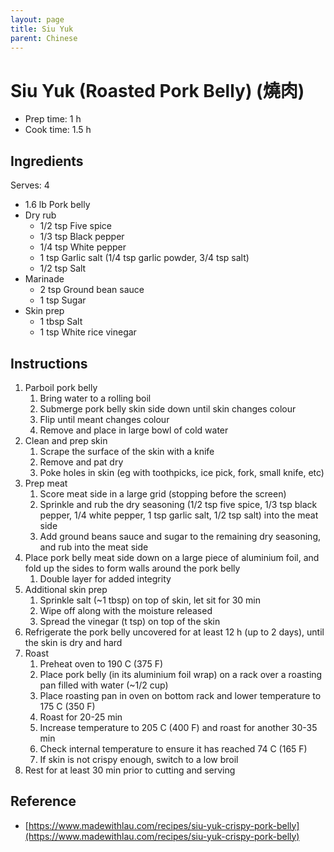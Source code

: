 ```yaml
---
layout: page
title: Siu Yuk
parent: Chinese
---
```


# Siu Yuk (Roasted Pork Belly) (燒肉)

- Prep time: 1 h
- Cook time: 1.5 h

## Ingredients

Serves: 4

- 1.6 lb Pork belly
- Dry rub
  - 1/2 tsp Five spice
  - 1/3 tsp Black pepper
  - 1/4 tsp White pepper
  - 1 tsp Garlic salt (1/4 tsp garlic powder, 3/4 tsp salt)
  - 1/2 tsp Salt
- Marinade
  - 2 tsp Ground bean sauce
  - 1 tsp Sugar
- Skin prep
  - 1 tbsp Salt
  - 1 tsp White rice vinegar

## Instructions

1. Parboil pork belly
   1. Bring water to a rolling boil
   2. Submerge pork belly skin side down until skin changes colour
   3. Flip until meant changes colour
   4. Remove and place in large bowl of cold water
2. Clean and prep skin
   1. Scrape the surface of the skin with a knife
   2. Remove and pat dry
   3. Poke holes in skin (eg with toothpicks, ice pick, fork, small knife, etc)
3. Prep meat
   1. Score meat side in a large grid (stopping before the screen)
   2. Sprinkle and rub the dry seasoning (1/2 tsp five spice, 1/3 tsp black pepper, 1/4 white pepper, 1 tsp garlic salt, 1/2 tsp salt) into the meat side
   3. Add ground beans sauce and sugar to the remaining dry seasoning, and rub into the meat side
4. Place pork belly meat side down on a large piece of aluminium foil, and fold up the sides to form walls around the pork belly
   1. Double layer for added integrity
5. Additional skin prep
   1. Sprinkle salt (~1 tbsp) on top of skin, let sit for 30 min
   2. Wipe off along with the moisture released
   3. Spread the vinegar (t tsp) on top of the skin
6. Refrigerate the pork belly uncovered for at least 12 h (up to 2 days), until the skin is dry and hard
7. Roast
   1. Preheat oven to 190 C (375 F)
   2. Place pork belly (in its aluminium foil wrap) on a rack over a roasting pan filled with water (~1/2 cup)
   3. Place roasting pan in oven on bottom rack and lower temperature to 175 C (350 F)
   4. Roast for 20-25 min
   5. Increase temperature to 205 C (400 F) and roast for another 30-35 min
   6. Check internal temperature to ensure it has reached 74 C (165 F)
   7. If skin is not crispy enough, switch to a low broil
8. Rest for at least 30 min prior to cutting and serving

## Reference

- [https://www.madewithlau.com/recipes/siu-yuk-crispy-pork-belly](https://www.madewithlau.com/recipes/siu-yuk-crispy-pork-belly)
